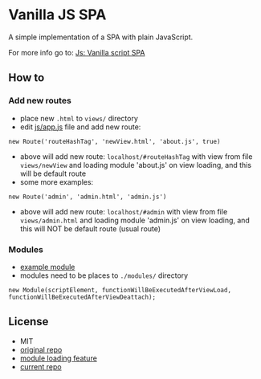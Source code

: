 # Vanilla JS SPA

A simple implementation of a SPA with plain JavaScript.

For more info go to: [Js: Vanilla script SPA](https://medium.com/frontend-fun/js-vanilla-script-spa-1b29b43ea475)

## How to

### Add new routes

* place new `.html` to `views/` directory
* edit [js/app.js](./js/app.js) file and add new route:
```
new Route('routeHashTag', 'newView.html', 'about.js', true)
```
* above will add new route: `localhost/#routeHashTag` with view from file `views/newView` 
and loading module 'about.js' on view loading, and this will be default route
* some more examples:
```
new Route('admin', 'admin.html', 'admin.js')
```
* above will add new route: `localhost/#admin` with view from file `views/admin.html` 
and loading module 'admin.js' on view loading, and this will NOT be default route (usual route)


### Modules

* [example module](./modules/about.js)
* modules need to be places to `./modules/` directory
```
new Module(scriptElement, functionWillBeExecutedAfterViewLoad, functionWillBeExecutedAfterViewDeattach);
```

## License

* MIT
* [original repo](https://github.com/SantiagoGdaR/vanilla-spa)
* [module loading feature](https://github.com/crisim/vanilla-spa)
* [current repo](https://github.com/lgg-create-pr/vanilla-spa)
